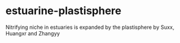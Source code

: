 # estuarine-plastisphere
Nitrifying niche in estuaries is expanded by the plastisphere by Suxx, Huangxr and Zhangyy
